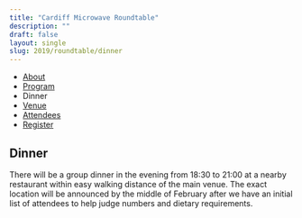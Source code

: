 ```yaml
---
title: "Cardiff Microwave Roundtable"
description: ""
draft: false
layout: single
slug: 2019/roundtable/dinner
---
```


<div class="tabs is-centered">
    <ul>
        <li><a href="/events/2019/roundtable">About</a></li>
        <li><a href="/events/2019/roundtable/program">Program</a></li>
        <li class="is-active"><a>Dinner</a></li>
        <li><a href="/events/2019/roundtable/venue">Venue</a></li>
        <li><a href="/events/2019/roundtable/attendees">Attendees</a></li>
        <li><a href="/events/2019/roundtable/register">Register</a></li>
    </ul>
</div>

## Dinner

There will be a group dinner in the evening from 18:30 to 21:00 at a nearby restaurant within easy walking distance of the main venue. The exact location will be announced by the middle of February after we have an initial list of attendees to help judge numbers and dietary requirements.

